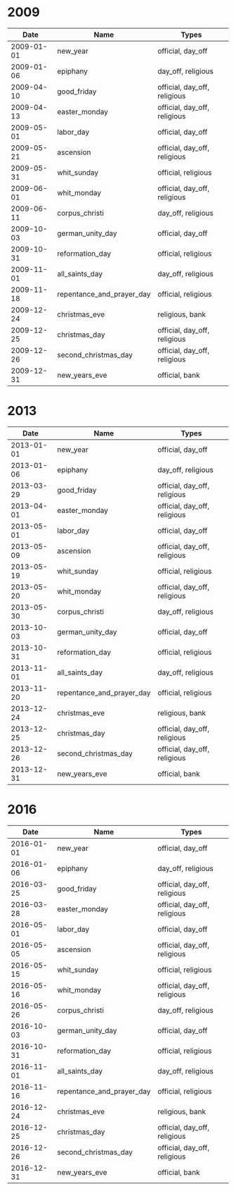 # 2009

| Date       | Name                      | Types                        |
|------------|---------------------------|------------------------------|
| 2009-01-01 | new_year                  | official, day_off            |
| 2009-01-06 | epiphany                  | day_off, religious           |
| 2009-04-10 | good_friday               | official, day_off, religious |
| 2009-04-13 | easter_monday             | official, day_off, religious |
| 2009-05-01 | labor_day                 | official, day_off            |
| 2009-05-21 | ascension                 | official, day_off, religious |
| 2009-05-31 | whit_sunday               | official, religious          |
| 2009-06-01 | whit_monday               | official, day_off, religious |
| 2009-06-11 | corpus_christi            | day_off, religious           |
| 2009-10-03 | german_unity_day          | official, day_off            |
| 2009-10-31 | reformation_day           | official, religious          |
| 2009-11-01 | all_saints_day            | day_off, religious           |
| 2009-11-18 | repentance_and_prayer_day | official, religious          |
| 2009-12-24 | christmas_eve             | religious, bank              |
| 2009-12-25 | christmas_day             | official, day_off, religious |
| 2009-12-26 | second_christmas_day      | official, day_off, religious |
| 2009-12-31 | new_years_eve             | official, bank               |

# 2013

| Date       | Name                      | Types                        |
|------------|---------------------------|------------------------------|
| 2013-01-01 | new_year                  | official, day_off            |
| 2013-01-06 | epiphany                  | day_off, religious           |
| 2013-03-29 | good_friday               | official, day_off, religious |
| 2013-04-01 | easter_monday             | official, day_off, religious |
| 2013-05-01 | labor_day                 | official, day_off            |
| 2013-05-09 | ascension                 | official, day_off, religious |
| 2013-05-19 | whit_sunday               | official, religious          |
| 2013-05-20 | whit_monday               | official, day_off, religious |
| 2013-05-30 | corpus_christi            | day_off, religious           |
| 2013-10-03 | german_unity_day          | official, day_off            |
| 2013-10-31 | reformation_day           | official, religious          |
| 2013-11-01 | all_saints_day            | day_off, religious           |
| 2013-11-20 | repentance_and_prayer_day | official, religious          |
| 2013-12-24 | christmas_eve             | religious, bank              |
| 2013-12-25 | christmas_day             | official, day_off, religious |
| 2013-12-26 | second_christmas_day      | official, day_off, religious |
| 2013-12-31 | new_years_eve             | official, bank               |

# 2016

| Date       | Name                      | Types                        |
|------------|---------------------------|------------------------------|
| 2016-01-01 | new_year                  | official, day_off            |
| 2016-01-06 | epiphany                  | day_off, religious           |
| 2016-03-25 | good_friday               | official, day_off, religious |
| 2016-03-28 | easter_monday             | official, day_off, religious |
| 2016-05-01 | labor_day                 | official, day_off            |
| 2016-05-05 | ascension                 | official, day_off, religious |
| 2016-05-15 | whit_sunday               | official, religious          |
| 2016-05-16 | whit_monday               | official, day_off, religious |
| 2016-05-26 | corpus_christi            | day_off, religious           |
| 2016-10-03 | german_unity_day          | official, day_off            |
| 2016-10-31 | reformation_day           | official, religious          |
| 2016-11-01 | all_saints_day            | day_off, religious           |
| 2016-11-16 | repentance_and_prayer_day | official, religious          |
| 2016-12-24 | christmas_eve             | religious, bank              |
| 2016-12-25 | christmas_day             | official, day_off, religious |
| 2016-12-26 | second_christmas_day      | official, day_off, religious |
| 2016-12-31 | new_years_eve             | official, bank               |
